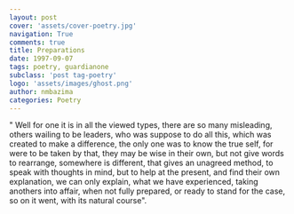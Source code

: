 ```yaml
---
layout: post
cover: 'assets/cover-poetry.jpg'
navigation: True
comments: true
title: Preparations
date: 1997-09-07
tags: poetry, guardianone
subclass: 'post tag-poetry'
logo: 'assets/images/ghost.png'
author: nmbazima
categories: Poetry
---
```

" Well for one it is in all the viewed types, there are so many misleading, others wailing to be leaders, who was suppose to do all this, which was created to make a difference, the only one was to know the true self, for were to be taken by that, they may be wise in their own, but not give words to rearrange, somewhere is different, that gives an unagreed method, to speak with thoughts in mind, but to help at the present, and find their own explanation, we can only explain, what we have experienced, taking anothers into affair, when not fully prepared, or ready to stand for the case, so on it went, with its natural course".